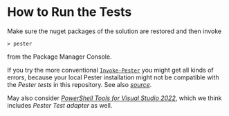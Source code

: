 How to Run the Tests
====================

Make sure the nuget packages of the solution are restored and then invoke

    > pester
    
from the Package Manager Console.

If you try the more conventional [`Invoke-Pester`](https://pester.dev/docs/commands/invoke-pester) you might get all kinds of errors, because your local Pester installation might not be compatible with the _Pester tests_ in this repository. See also [_source_](https://github.com/pester/Pester).

May also consider [_PowerShell Tools for Visual Studio 2022_](https://marketplace.visualstudio.com/items?itemName=AdamRDriscoll.PowerShellToolsVS2022), which we think includes _Pester Test adapter_ as well.
